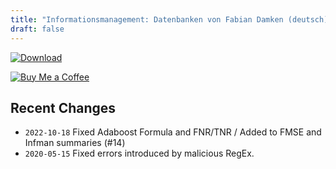 ```yaml
---
title: "Informationsmanagement: Datenbanken von Fabian Damken (deutsch)"
draft: false
---
```


[![Download](/download.png)](infman-db-summary.pdf)

[![Buy Me a Coffee](/kofi.png)](https://ko-fi.com/fdamken)

## Recent Changes
- `2022-10-18` Fixed Adaboost Formula and FNR/TNR / Added to FMSE and Infman summaries (#14)
- `2020-05-15` Fixed errors introduced by malicious RegEx.
